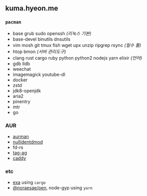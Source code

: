kuma.hyeon.me
--------
### `pacman`
- base grub sudo openssh *(리눅스 기본)*
- base-devel binutils dnsutils
- vim mosh git tmux fish wget upx unzip ripgrep rsync *(필수 툴)*
- htop bmon *(서버 관리도구)*
- clang rust cargo ruby python python2 nodejs yarn elixir *(언어)*
- gdb lldb
- weechat
- imagemagick youtube-dl
- docker
- zstd
- jdk8-openjdk
- aria2
- pinentry
- mtr
- go

### AUR
- [aurman](https://github.com/polygamma/aurman)
- [nullidentdmod](https://github.com/Acidhub/nullidentdmod)
- fd-rs
- [tag-ag](https://github.com/aykamko/tag)
- [caddy](https://github.com/mholt/caddy)

### etc
- [exa](https://github.com/Acidhub/nullidentdmod) using `cargo`
- [@noraesae/pen](https://github.com/Acidhub/nullidentdmod), node-gyp using `yarn`
